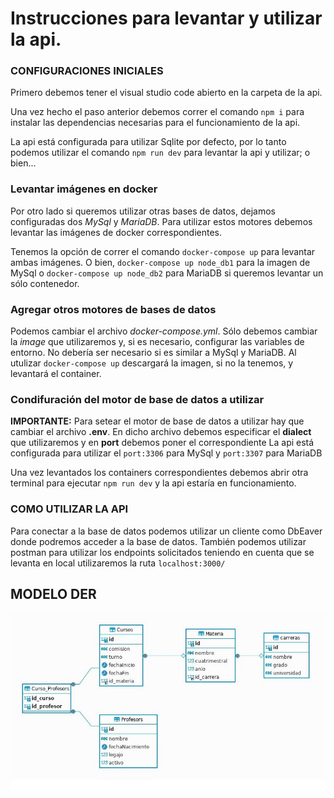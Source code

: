 # Instrucciones para levantar y utilizar la api.

### CONFIGURACIONES INICIALES
Primero debemos tener el visual studio code abierto en la carpeta de la api.

Una vez hecho el paso anterior debemos correr el comando `npm i` para instalar las dependencias necesarias para el funcionamiento de la api.

La api está configurada para utilizar Sqlite por defecto, por lo tanto podemos utilizar el comando `npm run dev` para levantar la api y utilizar; o bien...

### Levantar imágenes en docker
Por otro lado si queremos utilizar otras bases de datos, dejamos configuradas dos *MySql* y *MariaDB*.
Para utilizar estos motores debemos levantar las imágenes de docker correspondientes.

Tenemos la opción de correr el comando ``docker-compose up`` para levantar ambas imágenes. 
O bien, ``docker-compose up node_db1`` para la imagen de MySql o ``docker-compose up node_db2`` para MariaDB si queremos levantar un sólo contenedor.

### Agregar otros motores de bases de datos
Podemos cambiar el archivo *docker-compose.yml*. Sólo debemos cambiar la *image* que utilizaremos y, si es necesario, configurar las variables de entorno.
No debería ser necesario si es similar a MySql y MariaDB. Al utulizar ``docker-compose up`` descargará la imagen, si no la tenemos, y levantará el container.

### Condifuración del motor de base de datos a utilizar
**IMPORTANTE:** Para setear el motor de base de datos a utilizar hay que cambiar el archivo **.env**. 
En dicho archivo debemos especificar el **dialect** que utilizaremos y en **port** debemos poner el correspondiente
La api está configurada para utilizar el ``port:3306`` para MySql y ``port:3307`` para MariaDB

Una vez levantados los containers correspondientes debemos abrir otra terminal para ejecutar ``npm run dev`` y la api estaría en funcionamiento.

### COMO UTILIZAR LA API
Para conectar a la base de datos podemos utilizar un cliente como DbEaver donde podremos acceder a la base de datos.
También podemos utilizar postman para utilizar los endpoints solicitados teniendo en cuenta que se levanta en local utilizaremos la ruta ``localhost:3000/``

## MODELO DER
![DER](Modelo_DER.png)